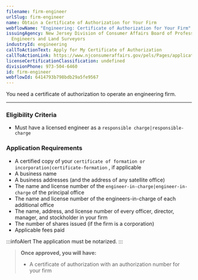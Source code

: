 ```yaml
---
filename: firm-engineer
urlSlug: firm-engineer
name: Obtain a Certificate of Authorization for Your Firm
webflowName: "Engineering: Certificate of Authorization for Your Firm"
issuingAgency: New Jersey Division of Consumer Affairs Board of Professional
  Engineers and Land Surveyors
industryId: engineering
callToActionText: Apply for My Certificate of Authorization
callToActionLink: https://www.njconsumeraffairs.gov/pels/Pages/applications.aspx
licenseCertificationClassification: undefined
divisionPhone: 973-504-6460
id: firm-engineer
webflowId: 6414793b798bdb29a5fe9567
---
```


You need a certificate of authorization to operate an engineering firm.

---

### Eligibility Criteria

- Must have a licensed engineer as a `responsible charge|responsible-charge`

### Application Requirements

- A certified copy of your `certificate of formation or incorporation|certificate-formation` , if applicable
- A business name
- A business addresses (and the address of any satellite office)
- The name and license number of the `engineer-in-charge|engineer-in-charge` of the principal office
- The name and license number of the engineers-in-charge of each additional office
- The name, address, and license number of every officer, director, manager, and stockholder in your firm
- The number of shares issued (if the firm is a corporation)
- Applicable fees paid

:::infoAlert
The application must be notarized.
:::

> **Once approved, you will have:**
>
> - A certificate of authorization with an authorization number for your firm
